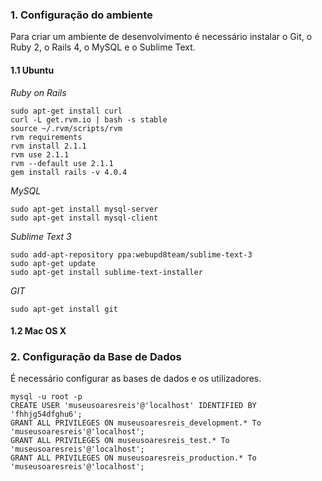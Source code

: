 ### 1. Configuração do ambiente
Para criar um ambiente de desenvolvimento é necessário instalar o Git, o Ruby 2, o Rails 4, o MySQL e o Sublime Text.

#### 1.1 Ubuntu
*Ruby on Rails*

```
sudo apt-get install curl
curl -L get.rvm.io | bash -s stable
source ~/.rvm/scripts/rvm
rvm requirements
rvm install 2.1.1
rvm use 2.1.1
rvm --default use 2.1.1
gem install rails -v 4.0.4
```

*MySQL*

```
sudo apt-get install mysql-server
sudo apt-get install mysql-client
```

*Sublime Text 3*

```
sudo add-apt-repository ppa:webupd8team/sublime-text-3
sudo apt-get update
sudo apt-get install sublime-text-installer
```
*GIT*

``` 
sudo apt-get install git 
```
#### 1.2 Mac OS X


### 2. Configuração da Base de Dados
É necessário configurar as bases de dados e os utilizadores.

```
mysql -u root -p
CREATE USER 'museusoaresreis'@'localhost' IDENTIFIED BY 'fhhjg54dfghu6';
GRANT ALL PRIVILEGES ON museusoaresreis_development.* To 'museusoaresreis'@'localhost';
GRANT ALL PRIVILEGES ON museusoaresreis_test.* To 'museusoaresreis'@'localhost';
GRANT ALL PRIVILEGES ON museusoaresreis_production.* To 'museusoaresreis'@'localhost';
```